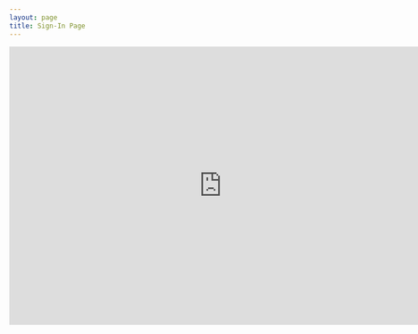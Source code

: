 ```yaml
---
layout: page
title: Sign-In Page
---
```


<div class="video-holder">
  <iframe src="https://docs.google.com/forms/d/e/1FAIpQLSco4qlMSLeoBb6eF-yAbeY5PTyHTzLuXo5rmZao8E2iW6SpPQ/viewform?embedded=true" width="760" height="500" frameborder="0" marginheight="0" marginwidth="0">Loading...</iframe>
</div>



